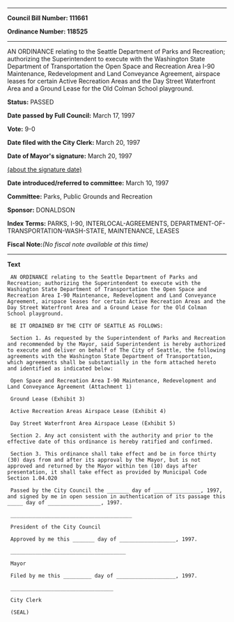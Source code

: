 

********

**Council Bill Number: 111661**
   
**Ordinance Number: 118525**
********

 AN ORDINANCE relating to the Seattle Department of Parks and Recreation; authorizing the Superintendent to execute with the Washington State Department of Transportation the Open Space and Recreation Area I-90 Maintenance, Redevelopment and Land Conveyance Agreement, airspace leases for certain Active Recreation Areas and the Day Street Waterfront Area and a Ground Lease for the Old Colman School playground.

**Status:** PASSED
   
**Date passed by Full Council:** March 17, 1997
   
**Vote:** 9-0
   
**Date filed with the City Clerk:** March 20, 1997
   
**Date of Mayor's signature:** March 20, 1997
   
[(about the signature date)](/~public/approvaldate.htm)
   
   
   
**Date introduced/referred to committee:** March 10, 1997
   
**Committee:** Parks, Public Grounds and Recreation
   
**Sponsor:** DONALDSON
   
   
**Index Terms:** PARKS, I-90, INTERLOCAL-AGREEMENTS, DEPARTMENT-OF-TRANSPORTATION-WASH-STATE, MAINTENANCE, LEASES

**Fiscal Note:**_(No fiscal note available at this time)_

********

**Text**
   
```
 AN ORDINANCE relating to the Seattle Department of Parks and Recreation; authorizing the Superintendent to execute with the Washington State Department of Transportation the Open Space and Recreation Area I-90 Maintenance, Redevelopment and Land Conveyance Agreement, airspace leases for certain Active Recreation Areas and the Day Street Waterfront Area and a Ground Lease for the Old Colman School playground.

 BE IT ORDAINED BY THE CITY OF SEATTLE AS FOLLOWS:

 Section 1. As requested by the Superintendent of Parks and Recreation and recommended by the Mayor, said Superintendent is hereby authorized to execute and deliver on behalf of The City of Seattle, the following agreements with the Washington State Department of Transportation, which agreements shall be substantially in the form attached hereto and identified as indicated below:

 Open Space and Recreation Area I-90 Maintenance, Redevelopment and Land Conveyance Agreement (Attachment 1)

 Ground Lease (Exhibit 3)

 Active Recreation Areas Airspace Lease (Exhibit 4)

 Day Street Waterfront Area Airspace Lease (Exhibit 5)

 Section 2. Any act consistent with the authority and prior to the effective date of this ordinance is hereby ratified and confirmed.

 Section 3. This ordinance shall take effect and be in force thirty (30) days from and after its approval by the Mayor, but is not approved and returned by the Mayor within ten (10) days after presentation, it shall take effect as provided by Municipal Code Section 1.04.020

 Passed by the City Council the _______ day of _______________, 1997, and signed by me in open session in authentication of its passage this _____ day of _________________, 1997.

 _______________________________________

 President of the City Council

 Approved by me this _______ day of __________________, 1997.

 _____________________________________

 Mayor

 Filed by me this _________ day of ___________________, 1997.

 _________________________________

 City Clerk

 (SEAL)

```
